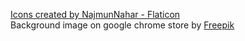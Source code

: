 <a href="https://www.flaticon.com/free-icons/happy-face" title="happy face icons">Icons created by NajmunNahar - Flaticon</a><br>
Background image on google chrome store by <a href="https://www.freepik.com/free-vector/hand-drawn-world-emoji-day-background-with-emoticons_28011899.htm#query=emoji%20background&position=1&from_view=keyword&track=ais&uuid=8a7b32e8-c103-460b-b418-08e058ae5253">Freepik</a>